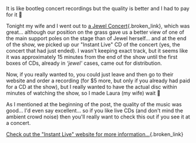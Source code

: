 It is like bootleg concert recordings but the quality is better and I had to pay for it 🙂

Tonight my wife and I went out to [a Jewel Concert](http://www.instantliveconcerts.com/bands_main.php3?id=192){.broken_link}, which was great... although our position on the grass gave us a better view of one of the main support poles on the stage than of Jewel herself... and at the end of the show, we picked up our "Instant Live" CD of the concert (yes, the concert that had just ended). I wasn't keeping exact track, but it seems like it was approximately 15 minutes from the end of the show until the first boxes of CDs, already in _&#8216;jewel'_ cases, came out for distribution.

Now, if you really wanted to, you could just leave and then go to their website and order a recording (for $5 more, but only if you already had paid for a CD at the show), but I really wanted to have the actual disc within minutes of watching the show, so I made Laura (my wife) wait 🙂

As I mentioned at the beginning of the post, the quality of the music was good... I'd even say excellent... so if you like live CDs (and don't mind the ambient crowd noise) then you'll really want to check this out if you see it at a concert.

[Check out the "Instant Live" website for more information...](http://www.instantliveconcerts.com/bands_main.php3?id=192){.broken_link}